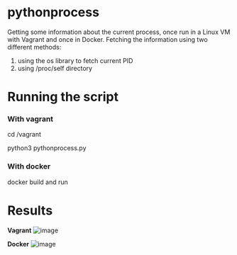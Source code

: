 # pythonprocess
Getting some information about the current process, once run in a Linux VM with Vagrant and once in Docker.
Fetching the information using two different methods:
1) using the os library to fetch current PID
2) using /proc/self directory

# Running the script
### With vagrant

cd /vagrant

python3 pythonprocess.py

### With docker
docker build and run

# Results
__Vagrant__
![image](https://github.com/justcallmeRyan/pythonprocess/assets/74745341/775ca8cd-2264-47ff-a635-e14a46c9a778)

__Docker__
![image](https://github.com/justcallmeRyan/pythonprocess/assets/74745341/01ab0e38-a501-47b5-9fc0-0eb7f97b43a4)


